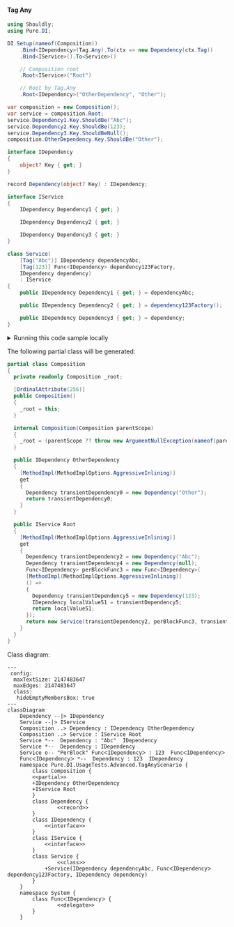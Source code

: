 #### Tag Any


```c#
using Shouldly;
using Pure.DI;

DI.Setup(nameof(Composition))
    .Bind<IDependency>(Tag.Any).To(ctx => new Dependency(ctx.Tag))
    .Bind<IService>().To<Service>()

    // Composition root
    .Root<IService>("Root")

    // Root by Tag.Any
    .Root<IDependency>("OtherDependency", "Other");

var composition = new Composition();
var service = composition.Root;
service.Dependency1.Key.ShouldBe("Abc");
service.Dependency2.Key.ShouldBe(123);
service.Dependency3.Key.ShouldBeNull();
composition.OtherDependency.Key.ShouldBe("Other");

interface IDependency
{
    object? Key { get; }
}

record Dependency(object? Key) : IDependency;

interface IService
{
    IDependency Dependency1 { get; }

    IDependency Dependency2 { get; }

    IDependency Dependency3 { get; }
}

class Service(
    [Tag("Abc")] IDependency dependencyAbc,
    [Tag(123)] Func<IDependency> dependency123Factory,
    IDependency dependency)
    : IService
{
    public IDependency Dependency1 { get; } = dependencyAbc;

    public IDependency Dependency2 { get; } = dependency123Factory();

    public IDependency Dependency3 { get; } = dependency;
}
```

<details>
<summary>Running this code sample locally</summary>

- Make sure you have the [.NET SDK 9.0](https://dotnet.microsoft.com/en-us/download/dotnet/9.0) or later is installed
```bash
dotnet --list-sdk
```
- Create a net9.0 (or later) console application
```bash
dotnet new console -n Sample
```
- Add references to NuGet packages
  - [Pure.DI](https://www.nuget.org/packages/Pure.DI)
  - [Shouldly](https://www.nuget.org/packages/Shouldly)
```bash
dotnet add package Pure.DI
dotnet add package Shouldly
```
- Copy the example code into the _Program.cs_ file

You are ready to run the example 🚀
```bash
dotnet run
```

</details>

The following partial class will be generated:

```c#
partial class Composition
{
  private readonly Composition _root;

  [OrdinalAttribute(256)]
  public Composition()
  {
    _root = this;
  }

  internal Composition(Composition parentScope)
  {
    _root = (parentScope ?? throw new ArgumentNullException(nameof(parentScope)))._root;
  }

  public IDependency OtherDependency
  {
    [MethodImpl(MethodImplOptions.AggressiveInlining)]
    get
    {
      Dependency transientDependency0 = new Dependency("Other");
      return transientDependency0;
    }
  }

  public IService Root
  {
    [MethodImpl(MethodImplOptions.AggressiveInlining)]
    get
    {
      Dependency transientDependency2 = new Dependency("Abc");
      Dependency transientDependency4 = new Dependency(null);
      Func<IDependency> perBlockFunc3 = new Func<IDependency>(
      [MethodImpl(MethodImplOptions.AggressiveInlining)]
      () =>
      {
        Dependency transientDependency5 = new Dependency(123);
        IDependency localValue51 = transientDependency5;
        return localValue51;
      });
      return new Service(transientDependency2, perBlockFunc3, transientDependency4);
    }
  }
}
```

Class diagram:

```mermaid
---
 config:
  maxTextSize: 2147483647
  maxEdges: 2147483647
  class:
   hideEmptyMembersBox: true
---
classDiagram
	Dependency --|> IDependency
	Service --|> IService
	Composition ..> Dependency : IDependency OtherDependency
	Composition ..> Service : IService Root
	Service *--  Dependency : "Abc"  IDependency
	Service *--  Dependency : IDependency
	Service o-- "PerBlock" FuncᐸIDependencyᐳ : 123  FuncᐸIDependencyᐳ
	FuncᐸIDependencyᐳ *--  Dependency : 123  IDependency
	namespace Pure.DI.UsageTests.Advanced.TagAnyScenario {
		class Composition {
		<<partial>>
		+IDependency OtherDependency
		+IService Root
		}
		class Dependency {
				<<record>>
		}
		class IDependency {
			<<interface>>
		}
		class IService {
			<<interface>>
		}
		class Service {
				<<class>>
			+Service(IDependency dependencyAbc, FuncᐸIDependencyᐳ dependency123Factory, IDependency dependency)
		}
	}
	namespace System {
		class FuncᐸIDependencyᐳ {
				<<delegate>>
		}
	}
```

